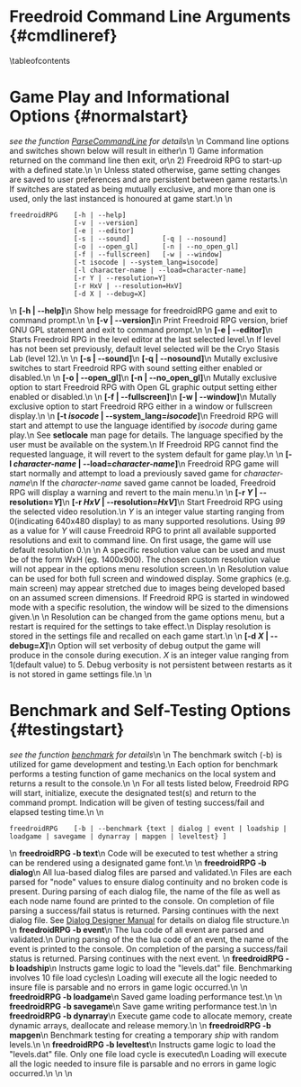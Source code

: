 Freedroid Command Line Arguments	{#cmdlineref}
================================
\tableofcontents

Game Play and Informational Options	{#normalstart}
===================================
<em>see the function [ParseCommandLine](../init_8c.html) for details</em>\n
\n
Command line options and switches shown below will result in either\n
	1) Game information returned on the command line then exit, or\n
	2) Freedroid RPG to start-up with a defined state.\n
\n
Unless stated otherwise, game setting changes are saved to user preferences and are persistent between game restarts.\n
If switches are stated as being mutually exclusive, and more than one is used, only the last instanced is honoured at game start.\n
\n

	freedroidRPG    [-h | --help]
	                [-v | --version]
	                [-e | --editor]
	                [-s | --sound]        [-q | --nosound]
	                [-o | --open_gl]      [-n | --no_open_gl]
	                [-f | --fullscreen]   [-w | --window]
	                [-t isocode | --system_lang=isocode]
	                [-l character-name | --load=character-name]
	                [-r Y | --resolution=Y]
	                [-r HxV | --resolution=HxV]
	                [-d X | --debug=X]

\n
<strong>[-h | --help]</strong>\n
Show help message for freedroidRPG game and exit to command prompt.\n
\n
<strong>[-v | --version]</strong>\n
Print Freedroid RPG version, brief GNU GPL statement and exit to command prompt.\n
\n
<strong>[-e | --editor]</strong>\n
Starts Freedroid RPG in the level editor at the last selected level.\n
If level has not been set previously, default level selected will be the Cryo Stasis Lab (level 12).\n
\n
<strong>[-s | --sound]</strong>\n
<strong>[-q | --nosound]</strong>\n
Mutally exclusive switches to start Freedroid RPG with sound setting either enabled or disabled.\n
\n
<strong>[-o | --open_gl]</strong>\n
<strong>[-n | --no_open_gl]</strong>\n
Mutally exclusive option to start Freedroid RPG with Open GL graphic output setting either enabled or disabled.\n
\n
<strong>[-f | --fullscreen]</strong>\n
<strong>[-w | --window]</strong>\n
Mutally exclusive option to start Freedroid RPG either in a window or fullscreen display.\n
\n
<strong>[-t *isocode* | --system_lang=<em>isocode</em>]</strong>\n
Freedroid RPG will start and attempt to use the language identified by *isocode* during game play.\n
See __setlocale__ man page for details. The language specified by the user must be available on the system.\n
If Freedroid RPG cannot find the requested language, it will revert to the system default for game play.\n
\n
<strong>[-l *character-name* | --load=<em>character-name</em>]</strong>\n
Freedroid RPG game will start normally and attempt to load a previously saved game for *character-name*\n
If the *character-name* saved game cannot be loaded, Freedroid RPG will display a warning and revert to the main menu.\n
\n
<strong>[-r *Y* | --resolution=<em>Y</em>]</strong>\n
<strong>[-r *HxV* | --resolution=<em>HxV</em>]</strong>\n
Start Freedroid RPG using the selected video resolution.\n
*Y* is an integer value starting ranging from 0(indicating 640x480 display) to as many supported resolutions.
Using *99* as a value for *Y* will cause Freedroid RPG to print all available supported resolutions and exit to command line.
On first usage, the game will use default resolution 0.\n
\n
A specific resolution value can be used and must be of the form WxH (eg. 1400x900).
The chosen custom resolution value will not appear in the options menu resolution screen.\n
\n
Resolution value can be used for both full screen and windowed display.
Some graphics (e.g. main screen) may appear stretched due to images being developed based on an assumed screen dimensions.
If Freedroid RPG is started in windowed mode with a specific resolution, the window will be sized to the dimensions given.\n
\n
Resolution can be changed from the game options menu, but a restart is required for the settings to take effect.\n
 Display resolution is stored in the settings file and recalled on each game start.\n
\n
<strong>[-d *X* | --debug=<em>X</em>]</strong>\n
Option will set verbosity of debug output the game will produce in the console during execution.
*X* is an integer value ranging from 1(default value) to 5.
Debug verbosity is not persistent between restarts as it is not stored in game settings file.\n
\n

Benchmark and Self-Testing Options	{#testingstart}
==================================
<em>see the function [benchmark](../benchmark_8c.html) for details</em>\n
\n
The benchmark switch (-b) is utilized for game development and testing.\n
Each option for benchmark performs a testing function of game mechanics on the local system and returns a result to the console.\n
\n
For all tests listed below, Freedroid RPG will start, initialize, execute the designated test(s) and return to the command prompt.
Indication will be given of testing success/fail and elapsed testing time.\n
\n

	freedroidRPG    [-b | --benchmark {text | dialog | event | loadship | loadgame | savegame | dynarray | mapgen | leveltest} ]

\n
<strong>freedroidRPG -b text</strong>\n
Code will be executed to test whether a string can be rendered using a designated game font.\n
\n
<strong>freedroidRPG -b dialog</strong>\n
All lua-based dialog files are parsed and validated.\n
Files are each parsed for "node" values to ensure dialog continuity and no broken code is present.
During parsing of each dialog file, the name of the file as well as each node name found are printed to the console.
On completion of file parsing a success/fail status is returned. Parsing continues with the next dialog file.
See [Dialog Designer Manual](../manual/dialog.html) for details on dialog file structure.\n
\n
<strong>freedroidRPG -b event</strong>\n
The lua code of all event are parsed and validated.\n
During parsing of the the lua code of an event, the name of the event is printed to the console.
On completion of the parsing a success/fail status is returned. Parsing continues with the next event.
\n
<strong>freedroidRPG -b loadship</strong>\n
Instructs game logic to load the "levels.dat" file. Benchmarking involves 10 file load cycles\n
Loading will execute all the logic needed to insure file is parsable and no errors in game logic occurred.\n
\n
<strong>freedroidRPG -b loadgame</strong>\n
Saved game loading performance test.\n
\n
<strong>freedroidRPG -b savegame</strong>\n
Save game writing performance test.\n
\n
<strong>freedroidRPG -b dynarray</strong>\n
Execute game code to allocate memory, create dynamic arrays, deallocate and release memory.\n
\n
<strong>freedroidRPG -b mapgen</strong>\n
Benchmark testing for creating a temporary *ship* with random levels.\n
\n
<strong>freedroidRPG -b leveltest</strong>\n
Instructs game logic to load the "levels.dat" file. Only one file load cycle is executed\n
Loading will execute all the logic needed to insure file is parsable and no errors in game logic occurred.\n
\n
\n
